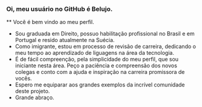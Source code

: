 ### Oi, meu usuário no GitHub é Belujo.
** Você é bem vindo ao meu perfil. 
   - Sou graduada em Direito, possuo habilitação profissional no Brasil e em Portugal e resido atualmente na Suécia.
   - Como imigrante, estou em processo de revisão de carreira, dedicando o meu tempo ao aprendizado de liguagens na área da tecnologia.
   - É de fácil compreenção, pela simplicidade do meu perfil, que sou iniciante nesta área. Peço a paciência e compreensão dos novos colegas e conto com a ajuda e inspiração na carreira promissora de vocês.
   - Espero me equiparar aos grandes exemplos da incrível comunidade deste projeto.
   - Grande abraço.

